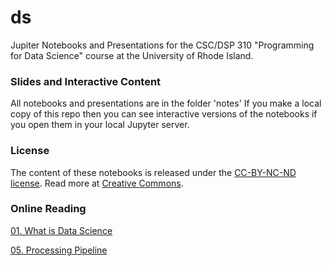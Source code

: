 # ds

Jupiter Notebooks and Presentations for the CSC/DSP 310 "Programming for Data Science" course at the University of Rhode Island.

### Slides and Interactive Content
All notebooks and presentations are in the folder 'notes'
If you make a local copy of this repo then you can see interactive versions of the notebooks if you open them in your local Jupyter server.

### License
The content of these notebooks is released under the [CC-BY-NC-ND license](https://creativecommons.org/licenses/by-sa/4.0/). Read more at [Creative Commons](https://creativecommons.org).

### Online Reading

[01. What is Data Science](https://github.com/lutzhamel/ds/blob/master/notes/01-What-is-Data-Science.pdf)

[05. Processing Pipeline](https://nbviewer.jupyter.org/github/lutzhamel/asteroid/blob/master/notes/05-processing-pipeline.ipynb)

